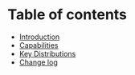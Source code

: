 # Table of contents

* [Introduction](README.md)
* [Capabilities](capabilities.md)
* [Key Distributions](introduction.md)
* [Change log](change-log.md)

